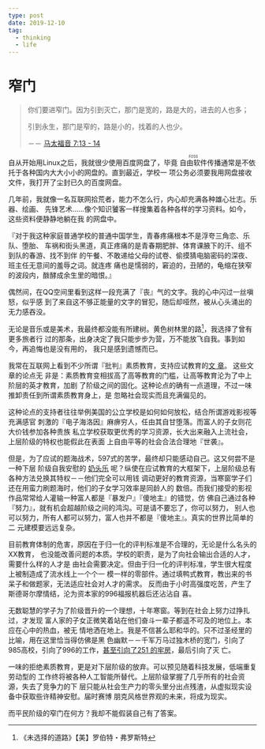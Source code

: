 ```yaml
---
type: post
date: 2019-12-10
tag:
  - thinking
  - life
---
```


# 窄门

> 你们要进窄门。因为引到灭亡，那门是宽的，路是大的，进去的人也多；
>
> 引到永生，那门是窄的，路是小的，找着的人也少。
>
> －－ [马太福音 7:13 - 14](https://www.biblegateway.com/passage/?search=%E9%A6%AC+%E5%A4%AA+%E7%A6%8F+%E9%9F%B3+7%3A13-23&version=CUVS)

自从开始用Linux之后，我就很少使用百度网盘了，毕竟 <ruby>自由软件
<rt>FOSS</rt></ruby>传播通常是不依托于各种国内大大小小的网盘的。直到最近，学校一
项公务必须要我用网盘接收文件，我打开了尘封已久的百度网盘。

几年前，我就像一名互联网拾荒者，能力不怎么行，内心却充满各种雄心壮志。乐器、绘画、
先锋艺术……像个知识饕客一样搜集着各种各样的学习资料。如今，这些资料便静静地躺在我
的网盘中。

『对于我这种家庭普通学校的普通中国学生，青春疼痛根本不是浮夸三角恋、乐队、堕胎、
车祸和街头黑道，真正疼痛的是青春期肥胖、体育课腋下的汗、组不到队的春游、找不到伴
的午餐、不敢递给父母的试卷、偷摸猜电脑密码的深夜、班主任无意间的羞辱之词。就连疼
痛也是懦弱的，窘迫的，丑陋的，龟缩在狭窄的波段内，酦酵成余生里的暗恨。』

偶然间，在QQ空间里看到这样一段充满了『丧』气的文字。我的心中闪过一丝嗔怒，似乎感
到了来自这不够正能量的文字的冒犯，随后却哑然，被从心头涌出的无力感吞没。

无论是音乐或是美术，我最终都没能有所建树。黄色树林里的路[^1]，我选择了曾有更多旅者行
过的那条，出身决定了我只能步步为营，万不能放飞自我。事到如今，再追悔也是没有用的，
我只是感到遗憾而已。

我常在互联网上看到不少所谓『批判』素质教育，支持应试教育的[文
章](https://www.zhihu.com/question/46409419/answer/349490882)。 这些文章的论点无
非是：素质教育变相拔高了高等教育的门槛，让高等教育沦为了中上阶层的英才教育，加剧
了阶级之间的固化。这种论点的确有一点道理，不过一味推卸责任到所谓素质教育身上，是
忽略社会现实而且充满偏见的。

这种论点的支持者往往举例美国的公立学校是如何如何放松，结合所谓游戏影视等充满感官
刺激的『电子海洛因』麻痹穷人，任由其自甘堕落。而富人的子女则花大价钱参加各种贵族
私立学校获取更优秀的学习资源，长大出来融入上流社会，上层阶级的特权也能假此在表面
上自由平等的社会合法合理地『世袭』。

但是，为了应试的题海战术，597式的苦学，最终却只能感动自己。这又何尝不是一种下层
阶级自我安慰的 [奶头乐](https://zh.wikipedia.org/zh/%E5%A5%B6%E5%A4%B4%E4%B9%90)
呢？纵使在应试教育的大框架下，上层阶级总有各种方法兑换其特权－－他们完全可以用钱
调动更好的教育资源，当寒窗学子们还在用蛮力刷题海时，他们的子女学习效率是同龄人的
数倍。而我们接受的影视作品常常给人灌输一种富人都是『暴发户』『傻地主』的错觉，仿
佛自己通过各种『努力』，就有机会超越阶级之间的鸿沟。可是请不要忘了，你可以努力，
别人也可以努力，所有人都可以努力，富人也并不都是『傻地主』。真实的世界比简单的二
元建模要远远复杂。

目前教育体制的危害，原因在于归一化的评判标准是不合理的，无论是什么名头的XX教育，
也没能改善问题的本质。学校的职责，是为了向社会输出合适的人才，需要什么样的人才是
由社会需要决定。但由于归一化的评判标准，学生很大程度上被制造成了流水线上一个个一
模一样的零部件。通过填鸭式教育，教出来的书呆子和做题家，无法适应社会对人才的需求。
反而由于小时高强度吃苦，产生了斯德哥尔摩情结，沦为资本家的996福报机器后还沾沾自
喜。

无数聪慧的学子为了阶级晋升的一个理想，十年寒窗。等到在社会上努力过挣扎过，才发现
富人家的子女正微笑着站在他们奋斗一辈子都遥不可及的地位上。本应在心中的热血，被无
情地洒在地上。我是不信甚么耶和华的。只不过圣经里的比喻，用在这里恰当得仿佛是黑
色幽默－－千军万马过独木桥的宽门，引向了985高校，引向了996的工作，[甚至引向了251
的牢房](https://www.zhihu.com/question/358741204/answer/918061922)，最后引向了灭
亡。

一味的拒绝素质教育，更是对下层阶级的放弃。可以预见随着科技发展，低端重复劳动型的
工作终将被各种人工智能所替代。上层阶级掌握了几乎所有的社会资源，失去了竞争力的下
层只能从社会生产力的零头里分出点残渣，从虚拟现实设备中获取些许精神安慰。届时赛博
朋克风格世界观的未来，将成为现实。

而平民阶级的窄门在何方？我却不能假装自己有了答案。

[^1]: 《未选择的道路》【美】罗伯特・弗罗斯特
